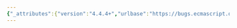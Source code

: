 ```yaml
---
{"_attributes":{"version":"4.4.4+","urlbase":"https://bugs.ecmascript.org/","maintainer":"dherman@mozilla.com"},"bug":{"bug_id":2847,"creation_ts":"2014-05-11 11:33:00 -0700","short_desc":"12.2.5.8: missing Evaluation rule","delta_ts":"2014-06-02 10:58:40 -0700","product":"Draft for 6th Edition","component":"editorial issue","version":"Rev 24: April 27, 2014 Draft","rep_platform":"All","op_sys":"All","bug_status":"RESOLVED","resolution":"FIXED","priority":"Normal","bug_severity":"normal","everconfirmed":true,"reporter":{"uid":"jmdyck","name":"Michael Dyck"},"assigned_to":{"uid":"allen","name":"Allen Wirfs-Brock"},"long_desc":[{"commentid":8323,"comment_count":0,"who":{"uid":"jmdyck","name":"Michael Dyck"},"bug_when":"2014-05-11 11:33:34 -0700","thetext":"In 12.2.5.8 \"Runtime Semantics: Evaluation\",\nI believe you need a rule to handle\n    PropertyDefinition : MethodDefinition\n\n(Or maybe there needs to be an \"Evaluation\" section in\n14.3 \"Method Definitions\".)"},{"commentid":8367,"comment_count":1,"who":{"uid":"allen","name":"Allen Wirfs-Brock"},"bug_when":"2014-05-13 12:12:08 -0700","thetext":"It looks to me like the evaluation rules in 12.2.5.8 are left overs that can be deleted.\n\nAs far as I can tell evaluate is never applied to a PropertyDefinition.  Instead PropertyDefinitionEvaluation is used for PropertyDefinition.\n\nFixed in rev25 editor's draft"},{"commentid":8809,"comment_count":2,"who":{"uid":"jmdyck","name":"Michael Dyck"},"bug_when":"2014-06-02 10:58:40 -0700","thetext":"confirmed fixed."}]}}
---
```

